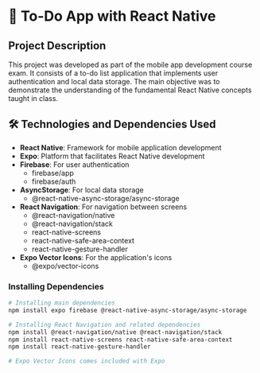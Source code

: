 # 📱 To-Do App with React Native

## Project Description
This project was developed as part of the mobile app development course exam. It consists of a to-do list application that implements user authentication and local data storage. The main objective was to demonstrate the understanding of the fundamental React Native concepts taught in class.

## 🛠️ Technologies and Dependencies Used
- **React Native**: Framework for mobile application development
- **Expo**: Platform that facilitates React Native development
- **Firebase**: For user authentication
  - firebase/app
  - firebase/auth
- **AsyncStorage**: For local data storage
  - @react-native-async-storage/async-storage
- **React Navigation**: For navigation between screens
  - @react-navigation/native
  - @react-navigation/stack
  - react-native-screens
  - react-native-safe-area-context
  - react-native-gesture-handler
- **Expo Vector Icons**: For the application's icons
  - @expo/vector-icons

### Installing Dependencies
```bash
# Installing main dependencies
npm install expo firebase @react-native-async-storage/async-storage

# Installing React Navigation and related dependencies
npm install @react-navigation/native @react-navigation/stack
npm install react-native-screens react-native-safe-area-context
npm install react-native-gesture-handler

# Expo Vector Icons comes included with Expo
